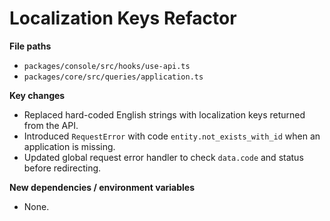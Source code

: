 # Localization Keys Refactor

**File paths**
- `packages/console/src/hooks/use-api.ts`
- `packages/core/src/queries/application.ts`

**Key changes**
- Replaced hard-coded English strings with localization keys returned from the API.
- Introduced `RequestError` with code `entity.not_exists_with_id` when an application is missing.
- Updated global request error handler to check `data.code` and status before redirecting.

**New dependencies / environment variables**
- None.
